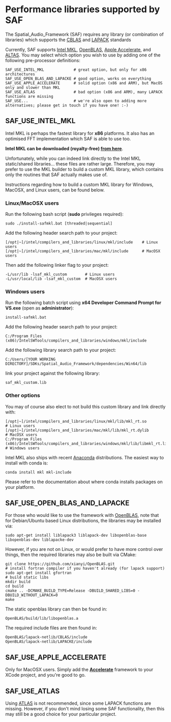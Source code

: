 # Performance libraries supported by SAF

The Spatial_Audio_Framework (SAF) requires any library (or combination of libraries) which supports the [CBLAS](https://en.wikipedia.org/wiki/Basic_Linear_Algebra_Subprograms#Implementations) and [LAPACK](https://en.wikipedia.org/wiki/LAPACK) standards

Currently, SAF supports [Intel MKL](https://software.intel.com/en-us/articles/free-ipsxe-tools-and-libraries), [OpenBLAS](https://github.com/xianyi/OpenBLAS), [Apple Accelerate](https://developer.apple.com/documentation/accelerate), and [ALTAS](http://math-atlas.sourceforge.net/). You may select which option you wish to use by adding one of the following pre-processor definitions:

```
SAF_USE_INTEL_MKL             # great option, but only for x86 architectures    
SAF_USE_OPEN_BLAS_AND_LAPACKE # good option, works on everything
SAF_USE_APPLE_ACCELERATE      # solid option (x86 and ARM), but MacOS only and slower than MKL
SAF_USE_ATLAS                 # bad option (x86 and ARM), many LAPACK functions are missing
SAF_USE...                    # we're also open to adding more alternatives; please get in touch if you have one! :-)
```

## SAF_USE_INTEL_MKL

Intel MKL is perhaps the fastest library for **x86** platforms. It also has an optimised FFT implementation which SAF is able to use too. 

**Intel MKL can be downloaded (royalty-free) [from here](https://software.intel.com/en-us/articles/free-ipsxe-tools-and-libraries)**.

Unfortunately, while you can indeed link directly to the Intel MKL static/shared libraries... these files are rather large. Therefore, you may prefer to use the MKL builder to build a custom MKL library, which contains only the routines that SAF actually makes use of.

Instructions regarding how to build a custom MKL library for Windows, MacOSX, and Linux users, can be found below.

### Linux/MacOSX users 

Run the following bash script (**sudo** privileges required):

```
sudo ./install-safmkl.bat [threaded|sequential]
```

Add the following header search path to your project:

```
[/opt|~]/intel/compilers_and_libraries/linux/mkl/include    # Linux users
[/opt|~]/intel/compilers_and_libraries/mac/mkl/include      # MacOSX users
```

Then add the following linker flag to your project:

```
-L/usr/lib -lsaf_mkl_custom        # Linux users
-L/usr/local/lib -lsaf_mkl_custom  # MacOSX users
``` 

### Windows users
 
Run the following batch script using **x64 Developer Command Prompt for VS.exe** (open as **administrator**):

```
install-safmkl.bat
```

Add the following header search path to your project:

```
C:/Program Files (x86)/IntelSWTools/compilers_and_libraries/windows/mkl/include
```

Add the following library search path to your project:

```
C:/Users/[YOUR WORKING DIRECTORY]/SDKs/Spatial_Audio_Framework/dependencies/Win64/lib
```

link your project against the following library:
```
saf_mkl_custom.lib 
```

### Other options

You may of course also elect to not build this custom library and link directly with:
```
[/opt|~]/intel/compilers_and_libraries/linux/mkl/lib/mkl_rt.so                            # Linux users
[/opt|~]/intel/compilers_and_libraries/mac/mkl/lib/mkl_rt.dylib                           # MacOSX users
C:/Program Files (x86)/IntelSWTools/compilers_and_libraries/windows/mkl/lib/libmkl_rt.lib # Windows users
```

Intel MKL also ships with recent [Anaconda](https://anaconda.org) distributions. The easiest way to install with conda is:
```
conda install mkl mkl-include
```
Please refer to the documentation about where conda installs packages on your platform.


## SAF_USE_OPEN_BLAS_AND_LAPACKE

For those who would like to use the framework with [OpenBLAS](https://github.com/xianyi/OpenBLAS), note that for Debian/Ubuntu based Linux distributions, the libraries may be installed via:

```
sudo apt-get install liblapack3 liblapack-dev libopenblas-base libopenblas-dev liblapacke-dev
```

However, if you are not on Linux, or would prefer to have more control over things, then the required libraries may also be built via CMake:

```
git clone https://github.com/xianyi/OpenBLAS.git
# install fortran compiler if you haven't already (for lapack support)
sudo apt-get install gfortran
# build static libs
mkdir build
cd build
cmake .. -DCMAKE_BUILD_TYPE=Release -DBUILD_SHARED_LIBS=0 -DBUILD_WITHOUT_LAPACK=0
make 
```

The static openblas library can then be found in:
```
OpenBLAS/build/lib/libopenblas.a
```

The required include files are then found in:
```
OpenBLAS/lapack-netlib/CBLAS/include
OpenBLAS/lapack-netlib/LAPACKE/include
```

## SAF_USE_APPLE_ACCELERATE

Only for MacOSX users. Simply add the [**Accelerate**](https://developer.apple.com/documentation/accelerate) framework to your XCode project, and you're good to go.


## SAF_USE_ATLAS

Using [ATLAS](http://math-atlas.sourceforge.net/) is not recommended, since some LAPACK functions are missing. However, if you don't mind losing some SAF functionality, then this may still be a good choice for your particular project.
